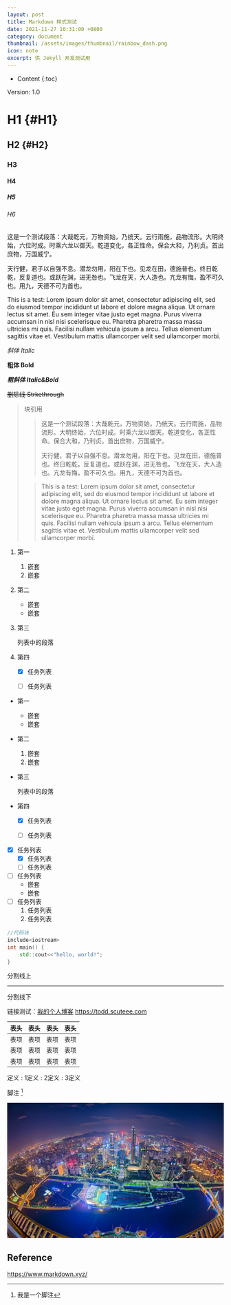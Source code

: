 ```yaml
---
layout: post
title: Markdown 样式测试
date: 2021-11-27 10:31:00 +0800
category: document
thumbnail: /assets/images/thumbnail/rainbow_dash.png
icon: note
excerpt: 供 Jekyll 开发测试用
---
```


* Content
{:toc}

<!--more-->

Version: 1.0

# H1 {#H1}

## H2 {#H2}

### H3

#### H4

##### H5

###### H6

这是一个测试段落：大哉乾元，万物资始，乃统天。云行雨施，品物流形。大明终始，六位时成。时乘六龙以御天。乾道变化，各正性命。保合大和，乃利贞。首出庶物，万国威宁。

天行健，君子以自强不息。潜龙勿用，阳在下也。见龙在田，德施普也。终日乾乾，反复道也。或跃在渊，进无咎也。飞龙在天，大人造也。亢龙有悔，盈不可久也。用九，天德不可为首也。

This is a test: Lorem ipsum dolor sit amet, consectetur adipiscing elit, sed do eiusmod tempor incididunt ut labore et dolore magna aliqua. Ut ornare lectus sit amet. Eu sem integer vitae justo eget magna. Purus viverra accumsan in nisl nisi scelerisque eu. Pharetra pharetra massa massa ultricies mi quis. Facilisi nullam vehicula ipsum a arcu. Tellus elementum sagittis vitae et. Vestibulum mattis ullamcorper velit sed ullamcorper morbi.

*斜体 Italic*

**粗体 Bold**

***粗斜体 Italic&Bold***

~~删除线 Strkethrough~~

> 块引用
> 
> > 这是一个测试段落：大哉乾元，万物资始，乃统天。云行雨施，品物流形。大明终始，六位时成。时乘六龙以御天。乾道变化，各正性命。保合大和，乃利贞。首出庶物，万国威宁。
> >
> > 天行健，君子以自强不息。潜龙勿用，阳在下也。见龙在田，德施普也。终日乾乾，反复道也。或跃在渊，进无咎也。飞龙在天，大人造也。亢龙有悔，盈不可久也。用九，天德不可为首也。
> 
> > This is a test: Lorem ipsum dolor sit amet, consectetur adipiscing elit, sed do eiusmod tempor incididunt ut labore et dolore magna aliqua. Ut ornare lectus sit amet. Eu sem integer vitae justo eget magna. Purus viverra accumsan in nisl nisi scelerisque eu. Pharetra pharetra massa massa ultricies mi quis. Facilisi nullam vehicula ipsum a arcu. Tellus elementum sagittis vitae et. Vestibulum mattis ullamcorper velit sed ullamcorper morbi.

1. 第一
   1. 嵌套
   2. 嵌套
2. 第二
   * 嵌套
   * 嵌套
3. 第三

   列表中的段落

4. 第四
   - [x] 任务列表
   - [ ] 任务列表


* 第一
   * 嵌套
   * 嵌套
* 第二
  1. 嵌套
  2. 嵌套
* 第三

  列表中的段落

* 第四
  - [x] 任务列表
  - [ ] 任务列表


- [x] 任务列表
  - [x] 任务列表
  - [ ] 任务列表
- [ ] 任务列表
  - 嵌套
  - 嵌套
- [ ] 任务列表
  1. 任务列表
  2. 任务列表



```cpp
//代码块
include<iostream>
int main() {
    std::cout<<"hello, world!";
}
```

分割线上

---

分割线下

链接测试：[我的个人博客](https://todd.scuteee.com "Todd 的博客") <https://todd.scuteee.com>

|表头|表头|表头|表头|
|----|----|----|----|
|表项|表项|表项|表项|
|表项|表项|表项|表项|
|表项|表项|表项|表项|

定义
: 1定义
: 2定义
: 3定义

脚注 [^1]

[^1]: 我是一个脚注

![一幅广州市区夜景图](/assets/images/trip/guangzhou/广州市区.jpg "广州市区夜景")

## Reference

<https://www.markdown.xyz/>